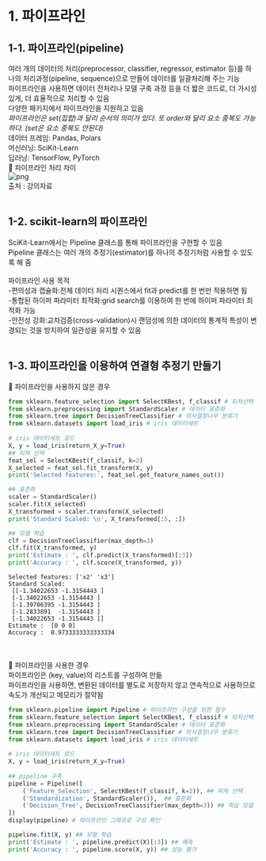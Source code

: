 # 1. 파이프라인
## 1-1. 파이프라인(pipeline)
여러 개의 데이터의 처리(preprocessor, classifier, regressor, estimator 등)를 하나의 처리과정(pipeline, sequence)으로 만들어 데이터를 일괄처리해 주는 기능<br>
파이프라인을 사용하면 데이터 전처리나 모델 구축 과정 등을 더 짧은 코드로, 더 가시성 있게, 더 효율적으로 처리할 수 있음<br>
다양한 패키지에서 파이프라인을 지원하고 있음<br>
*파이프라인은 set(집합)과 달리 순서의 의미가 있다. 또 order와 달리 요소 중복도 가능하다. (set은 요소 중복도 안된다)*
<br>
데이터 프레임: Pandas, Polars<br>
머신러닝: SciKit-Learn<br>
딥러닝: TensorFlow, PyTorch<br>
💠 파이프라인 처리 차이<br>
![png](https://drive.google.com/uc?id=16L2JbLTvgKwu3IkX5j80WWrXNN7RkrMb) <br>
출처 : 강의자료 <br>
<br>
## 1-2. scikit-learn의 파이프라인<br>
SciKit-Learn에서는 Pipeline 클래스를 통해 파이프라인을 구현할 수 있음<br>
Pipeline 클래스는 여러 개의 추정기(estimator)를 하나의 추정기처럼 사용할 수 있도록 해 줌<br>
<br>
파이프라인 사용 목적<br>
-편의성과 캡슐화:전체 데이터 처리 시퀀스에서 fit과 predict를 한 번만 적용하면 됨<br>
-통합된 하이퍼 파라미터 최적화:grid search를 이용하여 한 번에 하이퍼 파라미터 최적화 가능<br>
-안전성 강화:교차검증(cross-validation)시 랜덤성에 의한 데이터의 통계적 특성이 변경되는 것을 방지하여 일관성을 유지할 수 있음<br>
<br>
## 1-3. 파이프라인을 이용하여 연결형 추정기 만들기
💠 파이프라인을 사용하지 않은 경우<br>

```python
from sklearn.feature_selection import SelectKBest, f_classif # 피처선택 메서드
from sklearn.preprocessing import StandardScaler # 데이터 표준화
from sklearn.tree import DecisionTreeClassifier # 의사결정나무 분류기
from sklearn.datasets import load_iris # iris 데이터세트
 
# iris 데이터세트 로드
X, y = load_iris(return_X_y=True)
## 피쳐 선택
feat_sel = SelectKBest(f_classif, k=2)
X_selected = feat_sel.fit_transform(X, y)
print('Selected features:', feat_sel.get_feature_names_out())

## 표준화
scaler = StandardScaler()
scaler.fit(X_selected)
X_transformed = scaler.transform(X_selected)
print('Standard Scaled: \n', X_transformed[:5, :])

## 모델 학습
clf = DecisionTreeClassifier(max_depth=3)
clf.fit(X_transformed, y)
print('Estimate : ', clf.predict(X_transformed)[:3])
print('Accuracy : ', clf.score(X_transformed, y))
```

    Selected features: ['x2' 'x3']
    Standard Scaled: 
     [[-1.34022653 -1.3154443 ]
     [-1.34022653 -1.3154443 ]
     [-1.39706395 -1.3154443 ]
     [-1.2833891  -1.3154443 ]
     [-1.34022653 -1.3154443 ]]
    Estimate :  [0 0 0]
    Accuracy :  0.9733333333333334
    
<br>
<br>
💠 파이프라인을 사용한 경우
<br>
파이프라인은 (key, value)의 리스트를 구성하여 만듦<br>
파이프라인을 사용하면, 변환된 데이터를 별도로 저장하지 않고 연속적으로 사용하므로 속도가 개선되고 메모리가 절약됨<br>

```python
from sklearn.pipeline import Pipeline # 파이프라인 구성을 위한 함수
from sklearn.feature_selection import SelectKBest, f_classif # 피처선택 메서드
from sklearn.preprocessing import StandardScaler # 데이터 표준화
from sklearn.tree import DecisionTreeClassifier # 의사결정나무 분류기
from sklearn.datasets import load_iris # iris 데이터세트
 
# iris 데이터세트 로드
X, y = load_iris(return_X_y=True)
 
## pipeline 구축
pipeline = Pipeline([
    ('Feature_Selection', SelectKBest(f_classif, k=2)), ## 피쳐 선택
    ('Standardization', StandardScaler()),  ## 표준화
    ('Decision_Tree', DecisionTreeClassifier(max_depth=3)) ## 학습 모델
])
display(pipeline) # 파이프라인 그래프로 구성 확인

pipeline.fit(X, y) ## 모형 학습
print('Estimate : ', pipeline.predict(X)[:3]) ## 예측
print('Accuracy : ', pipeline.score(X, y)) ## 성능 평가
```


<style>#sk-container-id-1 {color: black;}#sk-container-id-1 pre{padding: 0;}#sk-container-id-1 div.sk-toggleable {background-color: white;}#sk-container-id-1 label.sk-toggleable__label {cursor: pointer;display: block;width: 100%;margin-bottom: 0;padding: 0.3em;box-sizing: border-box;text-align: center;}#sk-container-id-1 label.sk-toggleable__label-arrow:before {content: "▸";float: left;margin-right: 0.25em;color: #696969;}#sk-container-id-1 label.sk-toggleable__label-arrow:hover:before {color: black;}#sk-container-id-1 div.sk-estimator:hover label.sk-toggleable__label-arrow:before {color: black;}#sk-container-id-1 div.sk-toggleable__content {max-height: 0;max-width: 0;overflow: hidden;text-align: left;background-color: #f0f8ff;}#sk-container-id-1 div.sk-toggleable__content pre {margin: 0.2em;color: black;border-radius: 0.25em;background-color: #f0f8ff;}#sk-container-id-1 input.sk-toggleable__control:checked~div.sk-toggleable__content {max-height: 200px;max-width: 100%;overflow: auto;}#sk-container-id-1 input.sk-toggleable__control:checked~label.sk-toggleable__label-arrow:before {content: "▾";}#sk-container-id-1 div.sk-estimator input.sk-toggleable__control:checked~label.sk-toggleable__label {background-color: #d4ebff;}#sk-container-id-1 div.sk-label input.sk-toggleable__control:checked~label.sk-toggleable__label {background-color: #d4ebff;}#sk-container-id-1 input.sk-hidden--visually {border: 0;clip: rect(1px 1px 1px 1px);clip: rect(1px, 1px, 1px, 1px);height: 1px;margin: -1px;overflow: hidden;padding: 0;position: absolute;width: 1px;}#sk-container-id-1 div.sk-estimator {font-family: monospace;background-color: #f0f8ff;border: 1px dotted black;border-radius: 0.25em;box-sizing: border-box;margin-bottom: 0.5em;}#sk-container-id-1 div.sk-estimator:hover {background-color: #d4ebff;}#sk-container-id-1 div.sk-parallel-item::after {content: "";width: 100%;border-bottom: 1px solid gray;flex-grow: 1;}#sk-container-id-1 div.sk-label:hover label.sk-toggleable__label {background-color: #d4ebff;}#sk-container-id-1 div.sk-serial::before {content: "";position: absolute;border-left: 1px solid gray;box-sizing: border-box;top: 0;bottom: 0;left: 50%;z-index: 0;}#sk-container-id-1 div.sk-serial {display: flex;flex-direction: column;align-items: center;background-color: white;padding-right: 0.2em;padding-left: 0.2em;position: relative;}#sk-container-id-1 div.sk-item {position: relative;z-index: 1;}#sk-container-id-1 div.sk-parallel {display: flex;align-items: stretch;justify-content: center;background-color: white;position: relative;}#sk-container-id-1 div.sk-item::before, #sk-container-id-1 div.sk-parallel-item::before {content: "";position: absolute;border-left: 1px solid gray;box-sizing: border-box;top: 0;bottom: 0;left: 50%;z-index: -1;}#sk-container-id-1 div.sk-parallel-item {display: flex;flex-direction: column;z-index: 1;position: relative;background-color: white;}#sk-container-id-1 div.sk-parallel-item:first-child::after {align-self: flex-end;width: 50%;}#sk-container-id-1 div.sk-parallel-item:last-child::after {align-self: flex-start;width: 50%;}#sk-container-id-1 div.sk-parallel-item:only-child::after {width: 0;}#sk-container-id-1 div.sk-dashed-wrapped {border: 1px dashed gray;margin: 0 0.4em 0.5em 0.4em;box-sizing: border-box;padding-bottom: 0.4em;background-color: white;}#sk-container-id-1 div.sk-label label {font-family: monospace;font-weight: bold;display: inline-block;line-height: 1.2em;}#sk-container-id-1 div.sk-label-container {text-align: center;}#sk-container-id-1 div.sk-container {/* jupyter's `normalize.less` sets `[hidden] { display: none; }` but bootstrap.min.css set `[hidden] { display: none !important; }` so we also need the `!important` here to be able to override the default hidden behavior on the sphinx rendered scikit-learn.org. See: https://github.com/scikit-learn/scikit-learn/issues/21755 */display: inline-block !important;position: relative;}#sk-container-id-1 div.sk-text-repr-fallback {display: none;}</style><div id="sk-container-id-1" class="sk-top-container"><div class="sk-text-repr-fallback"><pre>Pipeline(steps=[(&#x27;Feature_Selection&#x27;, SelectKBest(k=2)),
                (&#x27;Standardization&#x27;, StandardScaler()),
                (&#x27;Decision_Tree&#x27;, DecisionTreeClassifier(max_depth=3))])</pre><b>In a Jupyter environment, please rerun this cell to show the HTML representation or trust the notebook. <br />On GitHub, the HTML representation is unable to render, please try loading this page with nbviewer.org.</b></div><div class="sk-container" hidden><div class="sk-item sk-dashed-wrapped"><div class="sk-label-container"><div class="sk-label sk-toggleable"><input class="sk-toggleable__control sk-hidden--visually" id="sk-estimator-id-1" type="checkbox" ><label for="sk-estimator-id-1" class="sk-toggleable__label sk-toggleable__label-arrow">Pipeline</label><div class="sk-toggleable__content"><pre>Pipeline(steps=[(&#x27;Feature_Selection&#x27;, SelectKBest(k=2)),
                (&#x27;Standardization&#x27;, StandardScaler()),
                (&#x27;Decision_Tree&#x27;, DecisionTreeClassifier(max_depth=3))])</pre></div></div></div><div class="sk-serial"><div class="sk-item"><div class="sk-estimator sk-toggleable"><input class="sk-toggleable__control sk-hidden--visually" id="sk-estimator-id-2" type="checkbox" ><label for="sk-estimator-id-2" class="sk-toggleable__label sk-toggleable__label-arrow">SelectKBest</label><div class="sk-toggleable__content"><pre>SelectKBest(k=2)</pre></div></div></div><div class="sk-item"><div class="sk-estimator sk-toggleable"><input class="sk-toggleable__control sk-hidden--visually" id="sk-estimator-id-3" type="checkbox" ><label for="sk-estimator-id-3" class="sk-toggleable__label sk-toggleable__label-arrow">StandardScaler</label><div class="sk-toggleable__content"><pre>StandardScaler()</pre></div></div></div><div class="sk-item"><div class="sk-estimator sk-toggleable"><input class="sk-toggleable__control sk-hidden--visually" id="sk-estimator-id-4" type="checkbox" ><label for="sk-estimator-id-4" class="sk-toggleable__label sk-toggleable__label-arrow">DecisionTreeClassifier</label><div class="sk-toggleable__content"><pre>DecisionTreeClassifier(max_depth=3)</pre></div></div></div></div></div></div></div>


    Estimate :  [0 0 0]
    Accuracy :  0.9733333333333334

    
make_pipeline() 함수를 사용하여 파이프라인을 만들 수 있음<br>
-make_pipeline() 함수는 파이프라인의 이름을 자동으로 만들어 줌<br>
-파이프라인의 이름은 각 추정기의 클래스 이름을 소문자로 바꾼 것과 같음<br>
-파이프라인의 이름을 지정하려면 Pipeline() 클래스를 사용해야 함<br>

```python
from sklearn.pipeline import make_pipeline # 파이프라인 구성을 위한 함수

pipeline_auto = make_pipeline(SelectKBest(f_classif, k=2), 
              StandardScaler(), 
              DecisionTreeClassifier(max_depth=3))
display(pipeline_auto) # 파이프라인 그래프로 구성 확인
```


<style>#sk-container-id-2 {color: black;}#sk-container-id-2 pre{padding: 0;}#sk-container-id-2 div.sk-toggleable {background-color: white;}#sk-container-id-2 label.sk-toggleable__label {cursor: pointer;display: block;width: 100%;margin-bottom: 0;padding: 0.3em;box-sizing: border-box;text-align: center;}#sk-container-id-2 label.sk-toggleable__label-arrow:before {content: "▸";float: left;margin-right: 0.25em;color: #696969;}#sk-container-id-2 label.sk-toggleable__label-arrow:hover:before {color: black;}#sk-container-id-2 div.sk-estimator:hover label.sk-toggleable__label-arrow:before {color: black;}#sk-container-id-2 div.sk-toggleable__content {max-height: 0;max-width: 0;overflow: hidden;text-align: left;background-color: #f0f8ff;}#sk-container-id-2 div.sk-toggleable__content pre {margin: 0.2em;color: black;border-radius: 0.25em;background-color: #f0f8ff;}#sk-container-id-2 input.sk-toggleable__control:checked~div.sk-toggleable__content {max-height: 200px;max-width: 100%;overflow: auto;}#sk-container-id-2 input.sk-toggleable__control:checked~label.sk-toggleable__label-arrow:before {content: "▾";}#sk-container-id-2 div.sk-estimator input.sk-toggleable__control:checked~label.sk-toggleable__label {background-color: #d4ebff;}#sk-container-id-2 div.sk-label input.sk-toggleable__control:checked~label.sk-toggleable__label {background-color: #d4ebff;}#sk-container-id-2 input.sk-hidden--visually {border: 0;clip: rect(1px 1px 1px 1px);clip: rect(1px, 1px, 1px, 1px);height: 1px;margin: -1px;overflow: hidden;padding: 0;position: absolute;width: 1px;}#sk-container-id-2 div.sk-estimator {font-family: monospace;background-color: #f0f8ff;border: 1px dotted black;border-radius: 0.25em;box-sizing: border-box;margin-bottom: 0.5em;}#sk-container-id-2 div.sk-estimator:hover {background-color: #d4ebff;}#sk-container-id-2 div.sk-parallel-item::after {content: "";width: 100%;border-bottom: 1px solid gray;flex-grow: 1;}#sk-container-id-2 div.sk-label:hover label.sk-toggleable__label {background-color: #d4ebff;}#sk-container-id-2 div.sk-serial::before {content: "";position: absolute;border-left: 1px solid gray;box-sizing: border-box;top: 0;bottom: 0;left: 50%;z-index: 0;}#sk-container-id-2 div.sk-serial {display: flex;flex-direction: column;align-items: center;background-color: white;padding-right: 0.2em;padding-left: 0.2em;position: relative;}#sk-container-id-2 div.sk-item {position: relative;z-index: 1;}#sk-container-id-2 div.sk-parallel {display: flex;align-items: stretch;justify-content: center;background-color: white;position: relative;}#sk-container-id-2 div.sk-item::before, #sk-container-id-2 div.sk-parallel-item::before {content: "";position: absolute;border-left: 1px solid gray;box-sizing: border-box;top: 0;bottom: 0;left: 50%;z-index: -1;}#sk-container-id-2 div.sk-parallel-item {display: flex;flex-direction: column;z-index: 1;position: relative;background-color: white;}#sk-container-id-2 div.sk-parallel-item:first-child::after {align-self: flex-end;width: 50%;}#sk-container-id-2 div.sk-parallel-item:last-child::after {align-self: flex-start;width: 50%;}#sk-container-id-2 div.sk-parallel-item:only-child::after {width: 0;}#sk-container-id-2 div.sk-dashed-wrapped {border: 1px dashed gray;margin: 0 0.4em 0.5em 0.4em;box-sizing: border-box;padding-bottom: 0.4em;background-color: white;}#sk-container-id-2 div.sk-label label {font-family: monospace;font-weight: bold;display: inline-block;line-height: 1.2em;}#sk-container-id-2 div.sk-label-container {text-align: center;}#sk-container-id-2 div.sk-container {/* jupyter's `normalize.less` sets `[hidden] { display: none; }` but bootstrap.min.css set `[hidden] { display: none !important; }` so we also need the `!important` here to be able to override the default hidden behavior on the sphinx rendered scikit-learn.org. See: https://github.com/scikit-learn/scikit-learn/issues/21755 */display: inline-block !important;position: relative;}#sk-container-id-2 div.sk-text-repr-fallback {display: none;}</style><div id="sk-container-id-2" class="sk-top-container"><div class="sk-text-repr-fallback"><pre>Pipeline(steps=[(&#x27;selectkbest&#x27;, SelectKBest(k=2)),
                (&#x27;standardscaler&#x27;, StandardScaler()),
                (&#x27;decisiontreeclassifier&#x27;,
                 DecisionTreeClassifier(max_depth=3))])</pre><b>In a Jupyter environment, please rerun this cell to show the HTML representation or trust the notebook. <br />On GitHub, the HTML representation is unable to render, please try loading this page with nbviewer.org.</b></div><div class="sk-container" hidden><div class="sk-item sk-dashed-wrapped"><div class="sk-label-container"><div class="sk-label sk-toggleable"><input class="sk-toggleable__control sk-hidden--visually" id="sk-estimator-id-5" type="checkbox" ><label for="sk-estimator-id-5" class="sk-toggleable__label sk-toggleable__label-arrow">Pipeline</label><div class="sk-toggleable__content"><pre>Pipeline(steps=[(&#x27;selectkbest&#x27;, SelectKBest(k=2)),
                (&#x27;standardscaler&#x27;, StandardScaler()),
                (&#x27;decisiontreeclassifier&#x27;,
                 DecisionTreeClassifier(max_depth=3))])</pre></div></div></div><div class="sk-serial"><div class="sk-item"><div class="sk-estimator sk-toggleable"><input class="sk-toggleable__control sk-hidden--visually" id="sk-estimator-id-6" type="checkbox" ><label for="sk-estimator-id-6" class="sk-toggleable__label sk-toggleable__label-arrow">SelectKBest</label><div class="sk-toggleable__content"><pre>SelectKBest(k=2)</pre></div></div></div><div class="sk-item"><div class="sk-estimator sk-toggleable"><input class="sk-toggleable__control sk-hidden--visually" id="sk-estimator-id-7" type="checkbox" ><label for="sk-estimator-id-7" class="sk-toggleable__label sk-toggleable__label-arrow">StandardScaler</label><div class="sk-toggleable__content"><pre>StandardScaler()</pre></div></div></div><div class="sk-item"><div class="sk-estimator sk-toggleable"><input class="sk-toggleable__control sk-hidden--visually" id="sk-estimator-id-8" type="checkbox" ><label for="sk-estimator-id-8" class="sk-toggleable__label sk-toggleable__label-arrow">DecisionTreeClassifier</label><div class="sk-toggleable__content"><pre>DecisionTreeClassifier(max_depth=3)</pre></div></div></div></div></div></div></div>

<br>
파이프라인 내부의 중간결과 확인하기<br>
-pipeline의 인덱스나 named_steps로 확인이 가능<br>

```python
# pipiline의 Feature_Selection step의 결과 확인
# pipeline.named_steps['Feature_Selection'] == pipeline[0]
# pipeline.named_steps['Standardization'] == pipeline[1]
# pipeline.named_steps['Decision_Tree'] == pipeline[2]
print('Selected features:', pipeline.named_steps['Feature_Selection'].get_feature_names_out())
X_transformed = pipeline[1].transform(X_selected)
print('Standard Scaled: \n', X_transformed[:5, :])
```

    Selected features: ['x2' 'x3']
    Standard Scaled: 
     [[-1.34022653 -1.3154443 ]
     [-1.34022653 -1.3154443 ]
     [-1.39706395 -1.3154443 ]
     [-1.2833891  -1.3154443 ]
     [-1.34022653 -1.3154443 ]]
    

# 2. 파이프라인의 결합
## 2-1. 수치형 데이터 파이프라인 처리

```python
import seaborn as sns
import pandas as pd
from sklearn.pipeline import Pipeline
from sklearn.preprocessing import StandardScaler
from sklearn.impute import SimpleImputer

# 데이터 로드
df = sns.load_dataset('diamonds')
print(df.info())
X = df.drop('price', axis=1)
y = df['price']

# 데이터를 유형에 따라 분리
numeric_col = list(X.select_dtypes(exclude='category').columns)
category_col = list(X.select_dtypes(include='category').columns)
print(f'numeric_col: {numeric_col}')
print(f'category_col: {category_col}')
```

    <class 'pandas.core.frame.DataFrame'>
    RangeIndex: 53940 entries, 0 to 53939
    Data columns (total 10 columns):
     #   Column   Non-Null Count  Dtype   
    ---  ------   --------------  -----   
     0   carat    53940 non-null  float64 
     1   cut      53940 non-null  category
     2   color    53940 non-null  category
     3   clarity  53940 non-null  category
     4   depth    53940 non-null  float64 
     5   table    53940 non-null  float64 
     6   price    53940 non-null  int64   
     7   x        53940 non-null  float64 
     8   y        53940 non-null  float64 
     9   z        53940 non-null  float64 
    dtypes: category(3), float64(6), int64(1)
    memory usage: 3.0 MB
    None
    numeric_col: ['carat', 'depth', 'table', 'x', 'y', 'z']
    category_col: ['cut', 'color', 'clarity']
    


```python
# 파이프라인 구축
numeric_pipeline = Pipeline(
    steps=[
        ('imputer', SimpleImputer(strategy='mean')), # 평균값으로 Nan값 채워주기
        ('scaler', StandardScaler()) # 표준화
    ])

display(numeric_pipeline) # 파이프라인 그래프로 구성 확인

# 파이프라인 학습
numerical_data_piped = numeric_pipeline.fit_transform(X[numeric_col])
pd.DataFrame(numerical_data_piped, columns=numeric_col).head()
```


<style>#sk-container-id-3 {color: black;}#sk-container-id-3 pre{padding: 0;}#sk-container-id-3 div.sk-toggleable {background-color: white;}#sk-container-id-3 label.sk-toggleable__label {cursor: pointer;display: block;width: 100%;margin-bottom: 0;padding: 0.3em;box-sizing: border-box;text-align: center;}#sk-container-id-3 label.sk-toggleable__label-arrow:before {content: "▸";float: left;margin-right: 0.25em;color: #696969;}#sk-container-id-3 label.sk-toggleable__label-arrow:hover:before {color: black;}#sk-container-id-3 div.sk-estimator:hover label.sk-toggleable__label-arrow:before {color: black;}#sk-container-id-3 div.sk-toggleable__content {max-height: 0;max-width: 0;overflow: hidden;text-align: left;background-color: #f0f8ff;}#sk-container-id-3 div.sk-toggleable__content pre {margin: 0.2em;color: black;border-radius: 0.25em;background-color: #f0f8ff;}#sk-container-id-3 input.sk-toggleable__control:checked~div.sk-toggleable__content {max-height: 200px;max-width: 100%;overflow: auto;}#sk-container-id-3 input.sk-toggleable__control:checked~label.sk-toggleable__label-arrow:before {content: "▾";}#sk-container-id-3 div.sk-estimator input.sk-toggleable__control:checked~label.sk-toggleable__label {background-color: #d4ebff;}#sk-container-id-3 div.sk-label input.sk-toggleable__control:checked~label.sk-toggleable__label {background-color: #d4ebff;}#sk-container-id-3 input.sk-hidden--visually {border: 0;clip: rect(1px 1px 1px 1px);clip: rect(1px, 1px, 1px, 1px);height: 1px;margin: -1px;overflow: hidden;padding: 0;position: absolute;width: 1px;}#sk-container-id-3 div.sk-estimator {font-family: monospace;background-color: #f0f8ff;border: 1px dotted black;border-radius: 0.25em;box-sizing: border-box;margin-bottom: 0.5em;}#sk-container-id-3 div.sk-estimator:hover {background-color: #d4ebff;}#sk-container-id-3 div.sk-parallel-item::after {content: "";width: 100%;border-bottom: 1px solid gray;flex-grow: 1;}#sk-container-id-3 div.sk-label:hover label.sk-toggleable__label {background-color: #d4ebff;}#sk-container-id-3 div.sk-serial::before {content: "";position: absolute;border-left: 1px solid gray;box-sizing: border-box;top: 0;bottom: 0;left: 50%;z-index: 0;}#sk-container-id-3 div.sk-serial {display: flex;flex-direction: column;align-items: center;background-color: white;padding-right: 0.2em;padding-left: 0.2em;position: relative;}#sk-container-id-3 div.sk-item {position: relative;z-index: 1;}#sk-container-id-3 div.sk-parallel {display: flex;align-items: stretch;justify-content: center;background-color: white;position: relative;}#sk-container-id-3 div.sk-item::before, #sk-container-id-3 div.sk-parallel-item::before {content: "";position: absolute;border-left: 1px solid gray;box-sizing: border-box;top: 0;bottom: 0;left: 50%;z-index: -1;}#sk-container-id-3 div.sk-parallel-item {display: flex;flex-direction: column;z-index: 1;position: relative;background-color: white;}#sk-container-id-3 div.sk-parallel-item:first-child::after {align-self: flex-end;width: 50%;}#sk-container-id-3 div.sk-parallel-item:last-child::after {align-self: flex-start;width: 50%;}#sk-container-id-3 div.sk-parallel-item:only-child::after {width: 0;}#sk-container-id-3 div.sk-dashed-wrapped {border: 1px dashed gray;margin: 0 0.4em 0.5em 0.4em;box-sizing: border-box;padding-bottom: 0.4em;background-color: white;}#sk-container-id-3 div.sk-label label {font-family: monospace;font-weight: bold;display: inline-block;line-height: 1.2em;}#sk-container-id-3 div.sk-label-container {text-align: center;}#sk-container-id-3 div.sk-container {/* jupyter's `normalize.less` sets `[hidden] { display: none; }` but bootstrap.min.css set `[hidden] { display: none !important; }` so we also need the `!important` here to be able to override the default hidden behavior on the sphinx rendered scikit-learn.org. See: https://github.com/scikit-learn/scikit-learn/issues/21755 */display: inline-block !important;position: relative;}#sk-container-id-3 div.sk-text-repr-fallback {display: none;}</style><div id="sk-container-id-3" class="sk-top-container"><div class="sk-text-repr-fallback"><pre>Pipeline(steps=[(&#x27;imputer&#x27;, SimpleImputer()), (&#x27;scaler&#x27;, StandardScaler())])</pre><b>In a Jupyter environment, please rerun this cell to show the HTML representation or trust the notebook. <br />On GitHub, the HTML representation is unable to render, please try loading this page with nbviewer.org.</b></div><div class="sk-container" hidden><div class="sk-item sk-dashed-wrapped"><div class="sk-label-container"><div class="sk-label sk-toggleable"><input class="sk-toggleable__control sk-hidden--visually" id="sk-estimator-id-9" type="checkbox" ><label for="sk-estimator-id-9" class="sk-toggleable__label sk-toggleable__label-arrow">Pipeline</label><div class="sk-toggleable__content"><pre>Pipeline(steps=[(&#x27;imputer&#x27;, SimpleImputer()), (&#x27;scaler&#x27;, StandardScaler())])</pre></div></div></div><div class="sk-serial"><div class="sk-item"><div class="sk-estimator sk-toggleable"><input class="sk-toggleable__control sk-hidden--visually" id="sk-estimator-id-10" type="checkbox" ><label for="sk-estimator-id-10" class="sk-toggleable__label sk-toggleable__label-arrow">SimpleImputer</label><div class="sk-toggleable__content"><pre>SimpleImputer()</pre></div></div></div><div class="sk-item"><div class="sk-estimator sk-toggleable"><input class="sk-toggleable__control sk-hidden--visually" id="sk-estimator-id-11" type="checkbox" ><label for="sk-estimator-id-11" class="sk-toggleable__label sk-toggleable__label-arrow">StandardScaler</label><div class="sk-toggleable__content"><pre>StandardScaler()</pre></div></div></div></div></div></div></div>





<div>
<style scoped>
    .dataframe tbody tr th:only-of-type {
        vertical-align: middle;
    }

    .dataframe tbody tr th {
        vertical-align: top;
    }

    .dataframe thead th {
        text-align: right;
    }
</style>
<table border="1" class="dataframe">
  <thead>
    <tr style="text-align: right;">
      <th></th>
      <th>carat</th>
      <th>depth</th>
      <th>table</th>
      <th>x</th>
      <th>y</th>
      <th>z</th>
    </tr>
  </thead>
  <tbody>
    <tr>
      <th>0</th>
      <td>-1.198168</td>
      <td>-0.174092</td>
      <td>-1.099672</td>
      <td>-1.587837</td>
      <td>-1.536196</td>
      <td>-1.571129</td>
    </tr>
    <tr>
      <th>1</th>
      <td>-1.240361</td>
      <td>-1.360738</td>
      <td>1.585529</td>
      <td>-1.641325</td>
      <td>-1.658774</td>
      <td>-1.741175</td>
    </tr>
    <tr>
      <th>2</th>
      <td>-1.198168</td>
      <td>-3.385019</td>
      <td>3.375663</td>
      <td>-1.498691</td>
      <td>-1.457395</td>
      <td>-1.741175</td>
    </tr>
    <tr>
      <th>3</th>
      <td>-1.071587</td>
      <td>0.454133</td>
      <td>0.242928</td>
      <td>-1.364971</td>
      <td>-1.317305</td>
      <td>-1.287720</td>
    </tr>
    <tr>
      <th>4</th>
      <td>-1.029394</td>
      <td>1.082358</td>
      <td>0.242928</td>
      <td>-1.240167</td>
      <td>-1.212238</td>
      <td>-1.117674</td>
    </tr>
  </tbody>
</table>
</div>


<br>

## 2-2. 범주형 데이터 파이프라인 처리
```python
from sklearn.impute import SimpleImputer
from sklearn.preprocessing import OneHotEncoder

# 파이프라인 구축
category_pipeline = Pipeline(
    steps=[
        ('imputer', SimpleImputer(strategy='constant', fill_value='missing')), # 비어있는 값을 'missing'으로 채우기
        ('onehot', OneHotEncoder(sparse_output=False)), # Onehotencoder
    ])

display(category_pipeline) # 파이프라인 그래프로 구성 확인

# 파이프라인 학습
category_data_piped = category_pipeline.fit_transform(X[category_col])
# Onehotencoder의 컬럼명을 확인
category_colnames = category_pipeline[1].get_feature_names_out(category_col)
# 파이프라인 이후 데이터(array형 -> 데이터프레임)
pd.DataFrame(category_data_piped, columns=category_colnames).head()
```


<style>#sk-container-id-4 {color: black;}#sk-container-id-4 pre{padding: 0;}#sk-container-id-4 div.sk-toggleable {background-color: white;}#sk-container-id-4 label.sk-toggleable__label {cursor: pointer;display: block;width: 100%;margin-bottom: 0;padding: 0.3em;box-sizing: border-box;text-align: center;}#sk-container-id-4 label.sk-toggleable__label-arrow:before {content: "▸";float: left;margin-right: 0.25em;color: #696969;}#sk-container-id-4 label.sk-toggleable__label-arrow:hover:before {color: black;}#sk-container-id-4 div.sk-estimator:hover label.sk-toggleable__label-arrow:before {color: black;}#sk-container-id-4 div.sk-toggleable__content {max-height: 0;max-width: 0;overflow: hidden;text-align: left;background-color: #f0f8ff;}#sk-container-id-4 div.sk-toggleable__content pre {margin: 0.2em;color: black;border-radius: 0.25em;background-color: #f0f8ff;}#sk-container-id-4 input.sk-toggleable__control:checked~div.sk-toggleable__content {max-height: 200px;max-width: 100%;overflow: auto;}#sk-container-id-4 input.sk-toggleable__control:checked~label.sk-toggleable__label-arrow:before {content: "▾";}#sk-container-id-4 div.sk-estimator input.sk-toggleable__control:checked~label.sk-toggleable__label {background-color: #d4ebff;}#sk-container-id-4 div.sk-label input.sk-toggleable__control:checked~label.sk-toggleable__label {background-color: #d4ebff;}#sk-container-id-4 input.sk-hidden--visually {border: 0;clip: rect(1px 1px 1px 1px);clip: rect(1px, 1px, 1px, 1px);height: 1px;margin: -1px;overflow: hidden;padding: 0;position: absolute;width: 1px;}#sk-container-id-4 div.sk-estimator {font-family: monospace;background-color: #f0f8ff;border: 1px dotted black;border-radius: 0.25em;box-sizing: border-box;margin-bottom: 0.5em;}#sk-container-id-4 div.sk-estimator:hover {background-color: #d4ebff;}#sk-container-id-4 div.sk-parallel-item::after {content: "";width: 100%;border-bottom: 1px solid gray;flex-grow: 1;}#sk-container-id-4 div.sk-label:hover label.sk-toggleable__label {background-color: #d4ebff;}#sk-container-id-4 div.sk-serial::before {content: "";position: absolute;border-left: 1px solid gray;box-sizing: border-box;top: 0;bottom: 0;left: 50%;z-index: 0;}#sk-container-id-4 div.sk-serial {display: flex;flex-direction: column;align-items: center;background-color: white;padding-right: 0.2em;padding-left: 0.2em;position: relative;}#sk-container-id-4 div.sk-item {position: relative;z-index: 1;}#sk-container-id-4 div.sk-parallel {display: flex;align-items: stretch;justify-content: center;background-color: white;position: relative;}#sk-container-id-4 div.sk-item::before, #sk-container-id-4 div.sk-parallel-item::before {content: "";position: absolute;border-left: 1px solid gray;box-sizing: border-box;top: 0;bottom: 0;left: 50%;z-index: -1;}#sk-container-id-4 div.sk-parallel-item {display: flex;flex-direction: column;z-index: 1;position: relative;background-color: white;}#sk-container-id-4 div.sk-parallel-item:first-child::after {align-self: flex-end;width: 50%;}#sk-container-id-4 div.sk-parallel-item:last-child::after {align-self: flex-start;width: 50%;}#sk-container-id-4 div.sk-parallel-item:only-child::after {width: 0;}#sk-container-id-4 div.sk-dashed-wrapped {border: 1px dashed gray;margin: 0 0.4em 0.5em 0.4em;box-sizing: border-box;padding-bottom: 0.4em;background-color: white;}#sk-container-id-4 div.sk-label label {font-family: monospace;font-weight: bold;display: inline-block;line-height: 1.2em;}#sk-container-id-4 div.sk-label-container {text-align: center;}#sk-container-id-4 div.sk-container {/* jupyter's `normalize.less` sets `[hidden] { display: none; }` but bootstrap.min.css set `[hidden] { display: none !important; }` so we also need the `!important` here to be able to override the default hidden behavior on the sphinx rendered scikit-learn.org. See: https://github.com/scikit-learn/scikit-learn/issues/21755 */display: inline-block !important;position: relative;}#sk-container-id-4 div.sk-text-repr-fallback {display: none;}</style><div id="sk-container-id-4" class="sk-top-container"><div class="sk-text-repr-fallback"><pre>Pipeline(steps=[(&#x27;imputer&#x27;,
                 SimpleImputer(fill_value=&#x27;missing&#x27;, strategy=&#x27;constant&#x27;)),
                (&#x27;onehot&#x27;, OneHotEncoder(sparse_output=False))])</pre><b>In a Jupyter environment, please rerun this cell to show the HTML representation or trust the notebook. <br />On GitHub, the HTML representation is unable to render, please try loading this page with nbviewer.org.</b></div><div class="sk-container" hidden><div class="sk-item sk-dashed-wrapped"><div class="sk-label-container"><div class="sk-label sk-toggleable"><input class="sk-toggleable__control sk-hidden--visually" id="sk-estimator-id-12" type="checkbox" ><label for="sk-estimator-id-12" class="sk-toggleable__label sk-toggleable__label-arrow">Pipeline</label><div class="sk-toggleable__content"><pre>Pipeline(steps=[(&#x27;imputer&#x27;,
                 SimpleImputer(fill_value=&#x27;missing&#x27;, strategy=&#x27;constant&#x27;)),
                (&#x27;onehot&#x27;, OneHotEncoder(sparse_output=False))])</pre></div></div></div><div class="sk-serial"><div class="sk-item"><div class="sk-estimator sk-toggleable"><input class="sk-toggleable__control sk-hidden--visually" id="sk-estimator-id-13" type="checkbox" ><label for="sk-estimator-id-13" class="sk-toggleable__label sk-toggleable__label-arrow">SimpleImputer</label><div class="sk-toggleable__content"><pre>SimpleImputer(fill_value=&#x27;missing&#x27;, strategy=&#x27;constant&#x27;)</pre></div></div></div><div class="sk-item"><div class="sk-estimator sk-toggleable"><input class="sk-toggleable__control sk-hidden--visually" id="sk-estimator-id-14" type="checkbox" ><label for="sk-estimator-id-14" class="sk-toggleable__label sk-toggleable__label-arrow">OneHotEncoder</label><div class="sk-toggleable__content"><pre>OneHotEncoder(sparse_output=False)</pre></div></div></div></div></div></div></div>





<div>
<style scoped>
    .dataframe tbody tr th:only-of-type {
        vertical-align: middle;
    }

    .dataframe tbody tr th {
        vertical-align: top;
    }

    .dataframe thead th {
        text-align: right;
    }
</style>
<table border="1" class="dataframe">
  <thead>
    <tr style="text-align: right;">
      <th></th>
      <th>cut_Fair</th>
      <th>cut_Good</th>
      <th>cut_Ideal</th>
      <th>cut_Premium</th>
      <th>cut_Very Good</th>
      <th>color_D</th>
      <th>color_E</th>
      <th>color_F</th>
      <th>color_G</th>
      <th>color_H</th>
      <th>color_I</th>
      <th>color_J</th>
      <th>clarity_I1</th>
      <th>clarity_IF</th>
      <th>clarity_SI1</th>
      <th>clarity_SI2</th>
      <th>clarity_VS1</th>
      <th>clarity_VS2</th>
      <th>clarity_VVS1</th>
      <th>clarity_VVS2</th>
    </tr>
  </thead>
  <tbody>
    <tr>
      <th>0</th>
      <td>0.0</td>
      <td>0.0</td>
      <td>1.0</td>
      <td>0.0</td>
      <td>0.0</td>
      <td>0.0</td>
      <td>1.0</td>
      <td>0.0</td>
      <td>0.0</td>
      <td>0.0</td>
      <td>0.0</td>
      <td>0.0</td>
      <td>0.0</td>
      <td>0.0</td>
      <td>0.0</td>
      <td>1.0</td>
      <td>0.0</td>
      <td>0.0</td>
      <td>0.0</td>
      <td>0.0</td>
    </tr>
    <tr>
      <th>1</th>
      <td>0.0</td>
      <td>0.0</td>
      <td>0.0</td>
      <td>1.0</td>
      <td>0.0</td>
      <td>0.0</td>
      <td>1.0</td>
      <td>0.0</td>
      <td>0.0</td>
      <td>0.0</td>
      <td>0.0</td>
      <td>0.0</td>
      <td>0.0</td>
      <td>0.0</td>
      <td>1.0</td>
      <td>0.0</td>
      <td>0.0</td>
      <td>0.0</td>
      <td>0.0</td>
      <td>0.0</td>
    </tr>
    <tr>
      <th>2</th>
      <td>0.0</td>
      <td>1.0</td>
      <td>0.0</td>
      <td>0.0</td>
      <td>0.0</td>
      <td>0.0</td>
      <td>1.0</td>
      <td>0.0</td>
      <td>0.0</td>
      <td>0.0</td>
      <td>0.0</td>
      <td>0.0</td>
      <td>0.0</td>
      <td>0.0</td>
      <td>0.0</td>
      <td>0.0</td>
      <td>1.0</td>
      <td>0.0</td>
      <td>0.0</td>
      <td>0.0</td>
    </tr>
    <tr>
      <th>3</th>
      <td>0.0</td>
      <td>0.0</td>
      <td>0.0</td>
      <td>1.0</td>
      <td>0.0</td>
      <td>0.0</td>
      <td>0.0</td>
      <td>0.0</td>
      <td>0.0</td>
      <td>0.0</td>
      <td>1.0</td>
      <td>0.0</td>
      <td>0.0</td>
      <td>0.0</td>
      <td>0.0</td>
      <td>0.0</td>
      <td>0.0</td>
      <td>1.0</td>
      <td>0.0</td>
      <td>0.0</td>
    </tr>
    <tr>
      <th>4</th>
      <td>0.0</td>
      <td>1.0</td>
      <td>0.0</td>
      <td>0.0</td>
      <td>0.0</td>
      <td>0.0</td>
      <td>0.0</td>
      <td>0.0</td>
      <td>0.0</td>
      <td>0.0</td>
      <td>0.0</td>
      <td>1.0</td>
      <td>0.0</td>
      <td>0.0</td>
      <td>0.0</td>
      <td>1.0</td>
      <td>0.0</td>
      <td>0.0</td>
      <td>0.0</td>
      <td>0.0</td>
    </tr>
  </tbody>
</table>
</div>



## 2-3. 수치형, 범주형 파이프라인 결합한 파이프라인
ColumnTransformer 클래스를 사용하여 수치형 데이터와 범주형 데이터의 파이프라인을 결합할 수 있음<br>
*accuracy는 $r^2$값을 나타냄*
```python
from sklearn.compose import ColumnTransformer
from sklearn.linear_model import LinearRegression

# numeric & category 파이프라인 합치기
preprocessor = ColumnTransformer(
    transformers=[
        ('numeric', numeric_pipeline, numeric_col),
        ('category', category_pipeline, category_col)
    ])

pipe = make_pipeline(preprocessor, LinearRegression())
display(pipe) # 파이프라인 그래프로 구성 확인
pipe.fit(X,y)

print('Estimate : ', pipe.predict(X))
print('Accuracy : ', pipe.score(X, y))
```


<style>#sk-container-id-5 {color: black;}#sk-container-id-5 pre{padding: 0;}#sk-container-id-5 div.sk-toggleable {background-color: white;}#sk-container-id-5 label.sk-toggleable__label {cursor: pointer;display: block;width: 100%;margin-bottom: 0;padding: 0.3em;box-sizing: border-box;text-align: center;}#sk-container-id-5 label.sk-toggleable__label-arrow:before {content: "▸";float: left;margin-right: 0.25em;color: #696969;}#sk-container-id-5 label.sk-toggleable__label-arrow:hover:before {color: black;}#sk-container-id-5 div.sk-estimator:hover label.sk-toggleable__label-arrow:before {color: black;}#sk-container-id-5 div.sk-toggleable__content {max-height: 0;max-width: 0;overflow: hidden;text-align: left;background-color: #f0f8ff;}#sk-container-id-5 div.sk-toggleable__content pre {margin: 0.2em;color: black;border-radius: 0.25em;background-color: #f0f8ff;}#sk-container-id-5 input.sk-toggleable__control:checked~div.sk-toggleable__content {max-height: 200px;max-width: 100%;overflow: auto;}#sk-container-id-5 input.sk-toggleable__control:checked~label.sk-toggleable__label-arrow:before {content: "▾";}#sk-container-id-5 div.sk-estimator input.sk-toggleable__control:checked~label.sk-toggleable__label {background-color: #d4ebff;}#sk-container-id-5 div.sk-label input.sk-toggleable__control:checked~label.sk-toggleable__label {background-color: #d4ebff;}#sk-container-id-5 input.sk-hidden--visually {border: 0;clip: rect(1px 1px 1px 1px);clip: rect(1px, 1px, 1px, 1px);height: 1px;margin: -1px;overflow: hidden;padding: 0;position: absolute;width: 1px;}#sk-container-id-5 div.sk-estimator {font-family: monospace;background-color: #f0f8ff;border: 1px dotted black;border-radius: 0.25em;box-sizing: border-box;margin-bottom: 0.5em;}#sk-container-id-5 div.sk-estimator:hover {background-color: #d4ebff;}#sk-container-id-5 div.sk-parallel-item::after {content: "";width: 100%;border-bottom: 1px solid gray;flex-grow: 1;}#sk-container-id-5 div.sk-label:hover label.sk-toggleable__label {background-color: #d4ebff;}#sk-container-id-5 div.sk-serial::before {content: "";position: absolute;border-left: 1px solid gray;box-sizing: border-box;top: 0;bottom: 0;left: 50%;z-index: 0;}#sk-container-id-5 div.sk-serial {display: flex;flex-direction: column;align-items: center;background-color: white;padding-right: 0.2em;padding-left: 0.2em;position: relative;}#sk-container-id-5 div.sk-item {position: relative;z-index: 1;}#sk-container-id-5 div.sk-parallel {display: flex;align-items: stretch;justify-content: center;background-color: white;position: relative;}#sk-container-id-5 div.sk-item::before, #sk-container-id-5 div.sk-parallel-item::before {content: "";position: absolute;border-left: 1px solid gray;box-sizing: border-box;top: 0;bottom: 0;left: 50%;z-index: -1;}#sk-container-id-5 div.sk-parallel-item {display: flex;flex-direction: column;z-index: 1;position: relative;background-color: white;}#sk-container-id-5 div.sk-parallel-item:first-child::after {align-self: flex-end;width: 50%;}#sk-container-id-5 div.sk-parallel-item:last-child::after {align-self: flex-start;width: 50%;}#sk-container-id-5 div.sk-parallel-item:only-child::after {width: 0;}#sk-container-id-5 div.sk-dashed-wrapped {border: 1px dashed gray;margin: 0 0.4em 0.5em 0.4em;box-sizing: border-box;padding-bottom: 0.4em;background-color: white;}#sk-container-id-5 div.sk-label label {font-family: monospace;font-weight: bold;display: inline-block;line-height: 1.2em;}#sk-container-id-5 div.sk-label-container {text-align: center;}#sk-container-id-5 div.sk-container {/* jupyter's `normalize.less` sets `[hidden] { display: none; }` but bootstrap.min.css set `[hidden] { display: none !important; }` so we also need the `!important` here to be able to override the default hidden behavior on the sphinx rendered scikit-learn.org. See: https://github.com/scikit-learn/scikit-learn/issues/21755 */display: inline-block !important;position: relative;}#sk-container-id-5 div.sk-text-repr-fallback {display: none;}</style><div id="sk-container-id-5" class="sk-top-container"><div class="sk-text-repr-fallback"><pre>Pipeline(steps=[(&#x27;columntransformer&#x27;,
                 ColumnTransformer(transformers=[(&#x27;numeric&#x27;,
                                                  Pipeline(steps=[(&#x27;imputer&#x27;,
                                                                   SimpleImputer()),
                                                                  (&#x27;scaler&#x27;,
                                                                   StandardScaler())]),
                                                  [&#x27;carat&#x27;, &#x27;depth&#x27;, &#x27;table&#x27;,
                                                   &#x27;x&#x27;, &#x27;y&#x27;, &#x27;z&#x27;]),
                                                 (&#x27;category&#x27;,
                                                  Pipeline(steps=[(&#x27;imputer&#x27;,
                                                                   SimpleImputer(fill_value=&#x27;missing&#x27;,
                                                                                 strategy=&#x27;constant&#x27;)),
                                                                  (&#x27;onehot&#x27;,
                                                                   OneHotEncoder(sparse_output=False))]),
                                                  [&#x27;cut&#x27;, &#x27;color&#x27;,
                                                   &#x27;clarity&#x27;])])),
                (&#x27;linearregression&#x27;, LinearRegression())])</pre><b>In a Jupyter environment, please rerun this cell to show the HTML representation or trust the notebook. <br />On GitHub, the HTML representation is unable to render, please try loading this page with nbviewer.org.</b></div><div class="sk-container" hidden><div class="sk-item sk-dashed-wrapped"><div class="sk-label-container"><div class="sk-label sk-toggleable"><input class="sk-toggleable__control sk-hidden--visually" id="sk-estimator-id-15" type="checkbox" ><label for="sk-estimator-id-15" class="sk-toggleable__label sk-toggleable__label-arrow">Pipeline</label><div class="sk-toggleable__content"><pre>Pipeline(steps=[(&#x27;columntransformer&#x27;,
                 ColumnTransformer(transformers=[(&#x27;numeric&#x27;,
                                                  Pipeline(steps=[(&#x27;imputer&#x27;,
                                                                   SimpleImputer()),
                                                                  (&#x27;scaler&#x27;,
                                                                   StandardScaler())]),
                                                  [&#x27;carat&#x27;, &#x27;depth&#x27;, &#x27;table&#x27;,
                                                   &#x27;x&#x27;, &#x27;y&#x27;, &#x27;z&#x27;]),
                                                 (&#x27;category&#x27;,
                                                  Pipeline(steps=[(&#x27;imputer&#x27;,
                                                                   SimpleImputer(fill_value=&#x27;missing&#x27;,
                                                                                 strategy=&#x27;constant&#x27;)),
                                                                  (&#x27;onehot&#x27;,
                                                                   OneHotEncoder(sparse_output=False))]),
                                                  [&#x27;cut&#x27;, &#x27;color&#x27;,
                                                   &#x27;clarity&#x27;])])),
                (&#x27;linearregression&#x27;, LinearRegression())])</pre></div></div></div><div class="sk-serial"><div class="sk-item sk-dashed-wrapped"><div class="sk-label-container"><div class="sk-label sk-toggleable"><input class="sk-toggleable__control sk-hidden--visually" id="sk-estimator-id-16" type="checkbox" ><label for="sk-estimator-id-16" class="sk-toggleable__label sk-toggleable__label-arrow">columntransformer: ColumnTransformer</label><div class="sk-toggleable__content"><pre>ColumnTransformer(transformers=[(&#x27;numeric&#x27;,
                                 Pipeline(steps=[(&#x27;imputer&#x27;, SimpleImputer()),
                                                 (&#x27;scaler&#x27;, StandardScaler())]),
                                 [&#x27;carat&#x27;, &#x27;depth&#x27;, &#x27;table&#x27;, &#x27;x&#x27;, &#x27;y&#x27;, &#x27;z&#x27;]),
                                (&#x27;category&#x27;,
                                 Pipeline(steps=[(&#x27;imputer&#x27;,
                                                  SimpleImputer(fill_value=&#x27;missing&#x27;,
                                                                strategy=&#x27;constant&#x27;)),
                                                 (&#x27;onehot&#x27;,
                                                  OneHotEncoder(sparse_output=False))]),
                                 [&#x27;cut&#x27;, &#x27;color&#x27;, &#x27;clarity&#x27;])])</pre></div></div></div><div class="sk-parallel"><div class="sk-parallel-item"><div class="sk-item"><div class="sk-label-container"><div class="sk-label sk-toggleable"><input class="sk-toggleable__control sk-hidden--visually" id="sk-estimator-id-17" type="checkbox" ><label for="sk-estimator-id-17" class="sk-toggleable__label sk-toggleable__label-arrow">numeric</label><div class="sk-toggleable__content"><pre>[&#x27;carat&#x27;, &#x27;depth&#x27;, &#x27;table&#x27;, &#x27;x&#x27;, &#x27;y&#x27;, &#x27;z&#x27;]</pre></div></div></div><div class="sk-serial"><div class="sk-item"><div class="sk-serial"><div class="sk-item"><div class="sk-estimator sk-toggleable"><input class="sk-toggleable__control sk-hidden--visually" id="sk-estimator-id-18" type="checkbox" ><label for="sk-estimator-id-18" class="sk-toggleable__label sk-toggleable__label-arrow">SimpleImputer</label><div class="sk-toggleable__content"><pre>SimpleImputer()</pre></div></div></div><div class="sk-item"><div class="sk-estimator sk-toggleable"><input class="sk-toggleable__control sk-hidden--visually" id="sk-estimator-id-19" type="checkbox" ><label for="sk-estimator-id-19" class="sk-toggleable__label sk-toggleable__label-arrow">StandardScaler</label><div class="sk-toggleable__content"><pre>StandardScaler()</pre></div></div></div></div></div></div></div></div><div class="sk-parallel-item"><div class="sk-item"><div class="sk-label-container"><div class="sk-label sk-toggleable"><input class="sk-toggleable__control sk-hidden--visually" id="sk-estimator-id-20" type="checkbox" ><label for="sk-estimator-id-20" class="sk-toggleable__label sk-toggleable__label-arrow">category</label><div class="sk-toggleable__content"><pre>[&#x27;cut&#x27;, &#x27;color&#x27;, &#x27;clarity&#x27;]</pre></div></div></div><div class="sk-serial"><div class="sk-item"><div class="sk-serial"><div class="sk-item"><div class="sk-estimator sk-toggleable"><input class="sk-toggleable__control sk-hidden--visually" id="sk-estimator-id-21" type="checkbox" ><label for="sk-estimator-id-21" class="sk-toggleable__label sk-toggleable__label-arrow">SimpleImputer</label><div class="sk-toggleable__content"><pre>SimpleImputer(fill_value=&#x27;missing&#x27;, strategy=&#x27;constant&#x27;)</pre></div></div></div><div class="sk-item"><div class="sk-estimator sk-toggleable"><input class="sk-toggleable__control sk-hidden--visually" id="sk-estimator-id-22" type="checkbox" ><label for="sk-estimator-id-22" class="sk-toggleable__label sk-toggleable__label-arrow">OneHotEncoder</label><div class="sk-toggleable__content"><pre>OneHotEncoder(sparse_output=False)</pre></div></div></div></div></div></div></div></div></div></div><div class="sk-item"><div class="sk-estimator sk-toggleable"><input class="sk-toggleable__control sk-hidden--visually" id="sk-estimator-id-23" type="checkbox" ><label for="sk-estimator-id-23" class="sk-toggleable__label sk-toggleable__label-arrow">LinearRegression</label><div class="sk-toggleable__content"><pre>LinearRegression()</pre></div></div></div></div></div></div></div>


    Estimate :  [-1346.36428769  -664.59541111   211.10710617 ...  3030.54606309
      2592.82921168  2733.70432005]
    Accuracy :  0.9197914950935594
    

## 2-4. ColumnTransformer
컬럼 기준으로 데이터를 복합하여 처리해주는 함수<br>

```python
from sklearn.compose import ColumnTransformer
from sklearn.impute import SimpleImputer
import pandas as pd
import numpy as np

data_df = pd.DataFrame({
    "height":[165,  np.nan, 182],
    "weight":[70,   62,     np.nan],
    "age"   :[np.nan,18,    15]
})

# SimpleImputer를 사용해서 height의 null 값들은 평균으로 출력하고 나머지 column은 통과
col_transformer = ColumnTransformer([
    ("Impute_mean", SimpleImputer(strategy="mean"), ["height"])
    ], 
    remainder="passthrough"
)

display(col_transformer) # 파이프라인 그래프로 구성 확인
print(data_df)
print(col_transformer.fit_transform(data_df))
```


<style>#sk-container-id-6 {color: black;}#sk-container-id-6 pre{padding: 0;}#sk-container-id-6 div.sk-toggleable {background-color: white;}#sk-container-id-6 label.sk-toggleable__label {cursor: pointer;display: block;width: 100%;margin-bottom: 0;padding: 0.3em;box-sizing: border-box;text-align: center;}#sk-container-id-6 label.sk-toggleable__label-arrow:before {content: "▸";float: left;margin-right: 0.25em;color: #696969;}#sk-container-id-6 label.sk-toggleable__label-arrow:hover:before {color: black;}#sk-container-id-6 div.sk-estimator:hover label.sk-toggleable__label-arrow:before {color: black;}#sk-container-id-6 div.sk-toggleable__content {max-height: 0;max-width: 0;overflow: hidden;text-align: left;background-color: #f0f8ff;}#sk-container-id-6 div.sk-toggleable__content pre {margin: 0.2em;color: black;border-radius: 0.25em;background-color: #f0f8ff;}#sk-container-id-6 input.sk-toggleable__control:checked~div.sk-toggleable__content {max-height: 200px;max-width: 100%;overflow: auto;}#sk-container-id-6 input.sk-toggleable__control:checked~label.sk-toggleable__label-arrow:before {content: "▾";}#sk-container-id-6 div.sk-estimator input.sk-toggleable__control:checked~label.sk-toggleable__label {background-color: #d4ebff;}#sk-container-id-6 div.sk-label input.sk-toggleable__control:checked~label.sk-toggleable__label {background-color: #d4ebff;}#sk-container-id-6 input.sk-hidden--visually {border: 0;clip: rect(1px 1px 1px 1px);clip: rect(1px, 1px, 1px, 1px);height: 1px;margin: -1px;overflow: hidden;padding: 0;position: absolute;width: 1px;}#sk-container-id-6 div.sk-estimator {font-family: monospace;background-color: #f0f8ff;border: 1px dotted black;border-radius: 0.25em;box-sizing: border-box;margin-bottom: 0.5em;}#sk-container-id-6 div.sk-estimator:hover {background-color: #d4ebff;}#sk-container-id-6 div.sk-parallel-item::after {content: "";width: 100%;border-bottom: 1px solid gray;flex-grow: 1;}#sk-container-id-6 div.sk-label:hover label.sk-toggleable__label {background-color: #d4ebff;}#sk-container-id-6 div.sk-serial::before {content: "";position: absolute;border-left: 1px solid gray;box-sizing: border-box;top: 0;bottom: 0;left: 50%;z-index: 0;}#sk-container-id-6 div.sk-serial {display: flex;flex-direction: column;align-items: center;background-color: white;padding-right: 0.2em;padding-left: 0.2em;position: relative;}#sk-container-id-6 div.sk-item {position: relative;z-index: 1;}#sk-container-id-6 div.sk-parallel {display: flex;align-items: stretch;justify-content: center;background-color: white;position: relative;}#sk-container-id-6 div.sk-item::before, #sk-container-id-6 div.sk-parallel-item::before {content: "";position: absolute;border-left: 1px solid gray;box-sizing: border-box;top: 0;bottom: 0;left: 50%;z-index: -1;}#sk-container-id-6 div.sk-parallel-item {display: flex;flex-direction: column;z-index: 1;position: relative;background-color: white;}#sk-container-id-6 div.sk-parallel-item:first-child::after {align-self: flex-end;width: 50%;}#sk-container-id-6 div.sk-parallel-item:last-child::after {align-self: flex-start;width: 50%;}#sk-container-id-6 div.sk-parallel-item:only-child::after {width: 0;}#sk-container-id-6 div.sk-dashed-wrapped {border: 1px dashed gray;margin: 0 0.4em 0.5em 0.4em;box-sizing: border-box;padding-bottom: 0.4em;background-color: white;}#sk-container-id-6 div.sk-label label {font-family: monospace;font-weight: bold;display: inline-block;line-height: 1.2em;}#sk-container-id-6 div.sk-label-container {text-align: center;}#sk-container-id-6 div.sk-container {/* jupyter's `normalize.less` sets `[hidden] { display: none; }` but bootstrap.min.css set `[hidden] { display: none !important; }` so we also need the `!important` here to be able to override the default hidden behavior on the sphinx rendered scikit-learn.org. See: https://github.com/scikit-learn/scikit-learn/issues/21755 */display: inline-block !important;position: relative;}#sk-container-id-6 div.sk-text-repr-fallback {display: none;}</style><div id="sk-container-id-6" class="sk-top-container"><div class="sk-text-repr-fallback"><pre>ColumnTransformer(remainder=&#x27;passthrough&#x27;,
                  transformers=[(&#x27;Impute_mean&#x27;, SimpleImputer(), [&#x27;height&#x27;])])</pre><b>In a Jupyter environment, please rerun this cell to show the HTML representation or trust the notebook. <br />On GitHub, the HTML representation is unable to render, please try loading this page with nbviewer.org.</b></div><div class="sk-container" hidden><div class="sk-item sk-dashed-wrapped"><div class="sk-label-container"><div class="sk-label sk-toggleable"><input class="sk-toggleable__control sk-hidden--visually" id="sk-estimator-id-24" type="checkbox" ><label for="sk-estimator-id-24" class="sk-toggleable__label sk-toggleable__label-arrow">ColumnTransformer</label><div class="sk-toggleable__content"><pre>ColumnTransformer(remainder=&#x27;passthrough&#x27;,
                  transformers=[(&#x27;Impute_mean&#x27;, SimpleImputer(), [&#x27;height&#x27;])])</pre></div></div></div><div class="sk-parallel"><div class="sk-parallel-item"><div class="sk-item"><div class="sk-label-container"><div class="sk-label sk-toggleable"><input class="sk-toggleable__control sk-hidden--visually" id="sk-estimator-id-25" type="checkbox" ><label for="sk-estimator-id-25" class="sk-toggleable__label sk-toggleable__label-arrow">Impute_mean</label><div class="sk-toggleable__content"><pre>[&#x27;height&#x27;]</pre></div></div></div><div class="sk-serial"><div class="sk-item"><div class="sk-estimator sk-toggleable"><input class="sk-toggleable__control sk-hidden--visually" id="sk-estimator-id-26" type="checkbox" ><label for="sk-estimator-id-26" class="sk-toggleable__label sk-toggleable__label-arrow">SimpleImputer</label><div class="sk-toggleable__content"><pre>SimpleImputer()</pre></div></div></div></div></div></div><div class="sk-parallel-item"><div class="sk-item"><div class="sk-label-container"><div class="sk-label sk-toggleable"><input class="sk-toggleable__control sk-hidden--visually" id="sk-estimator-id-27" type="checkbox" ><label for="sk-estimator-id-27" class="sk-toggleable__label sk-toggleable__label-arrow">remainder</label><div class="sk-toggleable__content"><pre></pre></div></div></div><div class="sk-serial"><div class="sk-item"><div class="sk-estimator sk-toggleable"><input class="sk-toggleable__control sk-hidden--visually" id="sk-estimator-id-28" type="checkbox" ><label for="sk-estimator-id-28" class="sk-toggleable__label sk-toggleable__label-arrow">passthrough</label><div class="sk-toggleable__content"><pre>passthrough</pre></div></div></div></div></div></div></div></div></div></div>


       height  weight   age
    0   165.0    70.0   NaN
    1     NaN    62.0  18.0
    2   182.0     NaN  15.0
    [[165.   70.    nan]
     [173.5  62.   18. ]
     [182.    nan  15. ]]
    


```python
# SimpleImputer를 사용해서 mean과 median 값을 null에 넣고 
# 나머지 열(column)에 대한 값은 상수로 -1 값을 넣어 줌
col_transformer2 = ColumnTransformer([
    ("Impute_mean"  , SimpleImputer(strategy="mean")  , ["height"]),
    ("Impute_median", SimpleImputer(strategy="median"), ["weight"])
    ],
    remainder=SimpleImputer(strategy="constant", fill_value=-1)
)

display(col_transformer2) # 파이프라인 그래프로 구성 확인
print(data_df)
print(col_transformer2.fit_transform(data_df))
```


<style>#sk-container-id-7 {color: black;}#sk-container-id-7 pre{padding: 0;}#sk-container-id-7 div.sk-toggleable {background-color: white;}#sk-container-id-7 label.sk-toggleable__label {cursor: pointer;display: block;width: 100%;margin-bottom: 0;padding: 0.3em;box-sizing: border-box;text-align: center;}#sk-container-id-7 label.sk-toggleable__label-arrow:before {content: "▸";float: left;margin-right: 0.25em;color: #696969;}#sk-container-id-7 label.sk-toggleable__label-arrow:hover:before {color: black;}#sk-container-id-7 div.sk-estimator:hover label.sk-toggleable__label-arrow:before {color: black;}#sk-container-id-7 div.sk-toggleable__content {max-height: 0;max-width: 0;overflow: hidden;text-align: left;background-color: #f0f8ff;}#sk-container-id-7 div.sk-toggleable__content pre {margin: 0.2em;color: black;border-radius: 0.25em;background-color: #f0f8ff;}#sk-container-id-7 input.sk-toggleable__control:checked~div.sk-toggleable__content {max-height: 200px;max-width: 100%;overflow: auto;}#sk-container-id-7 input.sk-toggleable__control:checked~label.sk-toggleable__label-arrow:before {content: "▾";}#sk-container-id-7 div.sk-estimator input.sk-toggleable__control:checked~label.sk-toggleable__label {background-color: #d4ebff;}#sk-container-id-7 div.sk-label input.sk-toggleable__control:checked~label.sk-toggleable__label {background-color: #d4ebff;}#sk-container-id-7 input.sk-hidden--visually {border: 0;clip: rect(1px 1px 1px 1px);clip: rect(1px, 1px, 1px, 1px);height: 1px;margin: -1px;overflow: hidden;padding: 0;position: absolute;width: 1px;}#sk-container-id-7 div.sk-estimator {font-family: monospace;background-color: #f0f8ff;border: 1px dotted black;border-radius: 0.25em;box-sizing: border-box;margin-bottom: 0.5em;}#sk-container-id-7 div.sk-estimator:hover {background-color: #d4ebff;}#sk-container-id-7 div.sk-parallel-item::after {content: "";width: 100%;border-bottom: 1px solid gray;flex-grow: 1;}#sk-container-id-7 div.sk-label:hover label.sk-toggleable__label {background-color: #d4ebff;}#sk-container-id-7 div.sk-serial::before {content: "";position: absolute;border-left: 1px solid gray;box-sizing: border-box;top: 0;bottom: 0;left: 50%;z-index: 0;}#sk-container-id-7 div.sk-serial {display: flex;flex-direction: column;align-items: center;background-color: white;padding-right: 0.2em;padding-left: 0.2em;position: relative;}#sk-container-id-7 div.sk-item {position: relative;z-index: 1;}#sk-container-id-7 div.sk-parallel {display: flex;align-items: stretch;justify-content: center;background-color: white;position: relative;}#sk-container-id-7 div.sk-item::before, #sk-container-id-7 div.sk-parallel-item::before {content: "";position: absolute;border-left: 1px solid gray;box-sizing: border-box;top: 0;bottom: 0;left: 50%;z-index: -1;}#sk-container-id-7 div.sk-parallel-item {display: flex;flex-direction: column;z-index: 1;position: relative;background-color: white;}#sk-container-id-7 div.sk-parallel-item:first-child::after {align-self: flex-end;width: 50%;}#sk-container-id-7 div.sk-parallel-item:last-child::after {align-self: flex-start;width: 50%;}#sk-container-id-7 div.sk-parallel-item:only-child::after {width: 0;}#sk-container-id-7 div.sk-dashed-wrapped {border: 1px dashed gray;margin: 0 0.4em 0.5em 0.4em;box-sizing: border-box;padding-bottom: 0.4em;background-color: white;}#sk-container-id-7 div.sk-label label {font-family: monospace;font-weight: bold;display: inline-block;line-height: 1.2em;}#sk-container-id-7 div.sk-label-container {text-align: center;}#sk-container-id-7 div.sk-container {/* jupyter's `normalize.less` sets `[hidden] { display: none; }` but bootstrap.min.css set `[hidden] { display: none !important; }` so we also need the `!important` here to be able to override the default hidden behavior on the sphinx rendered scikit-learn.org. See: https://github.com/scikit-learn/scikit-learn/issues/21755 */display: inline-block !important;position: relative;}#sk-container-id-7 div.sk-text-repr-fallback {display: none;}</style><div id="sk-container-id-7" class="sk-top-container"><div class="sk-text-repr-fallback"><pre>ColumnTransformer(remainder=SimpleImputer(fill_value=-1, strategy=&#x27;constant&#x27;),
                  transformers=[(&#x27;Impute_mean&#x27;, SimpleImputer(), [&#x27;height&#x27;]),
                                (&#x27;Impute_median&#x27;,
                                 SimpleImputer(strategy=&#x27;median&#x27;),
                                 [&#x27;weight&#x27;])])</pre><b>In a Jupyter environment, please rerun this cell to show the HTML representation or trust the notebook. <br />On GitHub, the HTML representation is unable to render, please try loading this page with nbviewer.org.</b></div><div class="sk-container" hidden><div class="sk-item sk-dashed-wrapped"><div class="sk-label-container"><div class="sk-label sk-toggleable"><input class="sk-toggleable__control sk-hidden--visually" id="sk-estimator-id-29" type="checkbox" ><label for="sk-estimator-id-29" class="sk-toggleable__label sk-toggleable__label-arrow">ColumnTransformer</label><div class="sk-toggleable__content"><pre>ColumnTransformer(remainder=SimpleImputer(fill_value=-1, strategy=&#x27;constant&#x27;),
                  transformers=[(&#x27;Impute_mean&#x27;, SimpleImputer(), [&#x27;height&#x27;]),
                                (&#x27;Impute_median&#x27;,
                                 SimpleImputer(strategy=&#x27;median&#x27;),
                                 [&#x27;weight&#x27;])])</pre></div></div></div><div class="sk-parallel"><div class="sk-parallel-item"><div class="sk-item"><div class="sk-label-container"><div class="sk-label sk-toggleable"><input class="sk-toggleable__control sk-hidden--visually" id="sk-estimator-id-30" type="checkbox" ><label for="sk-estimator-id-30" class="sk-toggleable__label sk-toggleable__label-arrow">Impute_mean</label><div class="sk-toggleable__content"><pre>[&#x27;height&#x27;]</pre></div></div></div><div class="sk-serial"><div class="sk-item"><div class="sk-estimator sk-toggleable"><input class="sk-toggleable__control sk-hidden--visually" id="sk-estimator-id-31" type="checkbox" ><label for="sk-estimator-id-31" class="sk-toggleable__label sk-toggleable__label-arrow">SimpleImputer</label><div class="sk-toggleable__content"><pre>SimpleImputer()</pre></div></div></div></div></div></div><div class="sk-parallel-item"><div class="sk-item"><div class="sk-label-container"><div class="sk-label sk-toggleable"><input class="sk-toggleable__control sk-hidden--visually" id="sk-estimator-id-32" type="checkbox" ><label for="sk-estimator-id-32" class="sk-toggleable__label sk-toggleable__label-arrow">Impute_median</label><div class="sk-toggleable__content"><pre>[&#x27;weight&#x27;]</pre></div></div></div><div class="sk-serial"><div class="sk-item"><div class="sk-estimator sk-toggleable"><input class="sk-toggleable__control sk-hidden--visually" id="sk-estimator-id-33" type="checkbox" ><label for="sk-estimator-id-33" class="sk-toggleable__label sk-toggleable__label-arrow">SimpleImputer</label><div class="sk-toggleable__content"><pre>SimpleImputer(strategy=&#x27;median&#x27;)</pre></div></div></div></div></div></div><div class="sk-parallel-item"><div class="sk-item"><div class="sk-label-container"><div class="sk-label sk-toggleable"><input class="sk-toggleable__control sk-hidden--visually" id="sk-estimator-id-34" type="checkbox" ><label for="sk-estimator-id-34" class="sk-toggleable__label sk-toggleable__label-arrow">remainder</label><div class="sk-toggleable__content"><pre></pre></div></div></div><div class="sk-serial"><div class="sk-item"><div class="sk-estimator sk-toggleable"><input class="sk-toggleable__control sk-hidden--visually" id="sk-estimator-id-35" type="checkbox" ><label for="sk-estimator-id-35" class="sk-toggleable__label sk-toggleable__label-arrow">SimpleImputer</label><div class="sk-toggleable__content"><pre>SimpleImputer(fill_value=-1, strategy=&#x27;constant&#x27;)</pre></div></div></div></div></div></div></div></div></div></div>


       height  weight   age
    0   165.0    70.0   NaN
    1     NaN    62.0  18.0
    2   182.0     NaN  15.0
    [[165.   70.   -1. ]
     [173.5  62.   18. ]
     [182.   66.   15. ]]
    
